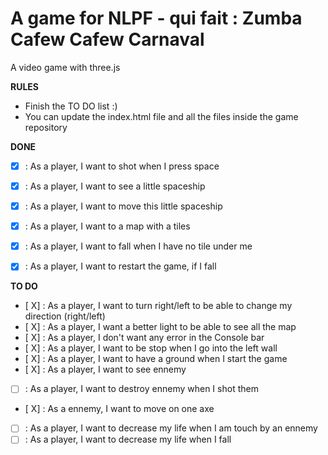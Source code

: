 A game for NLPF - qui fait : Zumba Cafew Cafew Carnaval
===========================

A video game with three.js

**RULES**
- Finish the TO DO list :)
- You can update the index.html file and all the files inside the game repository

**DONE**

- [X] : As a player, I want to shot when I press space
- [X] : As a player, I want to see a little spaceship
- [X] : As a player, I want to move this little spaceship
- [X] : As a player, I want to a map with a tiles
- [X] : As a player, I want to fall when I have no tile under me
- [X] : As a player, I want to restart the game, if I fall


**TO DO**

- [ X] : As a player, I want to turn right/left to be able to change my direction (right/left)
- [ X] : As a player, I want a better light to be able to see all the map
- [ X] : As a player, I don't want any error in the Console bar 
- [ X] : As a player, I want to be stop when I go into the left wall
- [ X] : As a player, I want to have a ground when I start the game
- [ X] : As a player, I want to see ennemy
- [ ] : As a player, I want to destroy ennemy when I shot them
- [ X] : As a ennemy, I want to move on one axe
- [ ] : As a player, I want to decrease my life when I am touch by an ennemy
- [ ] : As a player, I want to decrease my life when I fall 
